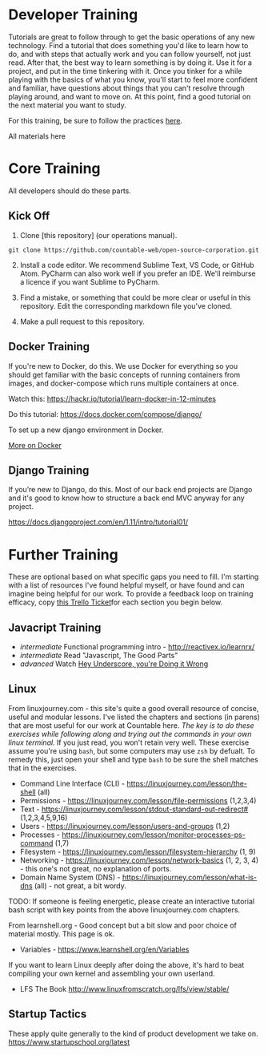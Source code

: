 # Developer Training

Tutorials are great to follow through to get the basic operations of any new technology. Find a tutorial that does something you'd like to learn how to do, and with steps that actually work and you can follow yourself, not just read. After that, the best way to learn something is by doing it. Use it for a project, and put in the time tinkering with it. Once you tinker for a while playing with the basics of what you know, you'll start to feel more confident and familiar, have questions about things that you can't resolve through playing around, and want to move on. At this point, find a good tutorial on the next material you want to study.

For this training, be sure to follow the practices [here](../engineering).

All materials here

# Core Training

All developers should do these parts.

## Kick Off

1. Clone [this repository] (our operations manual).

```
git clone https://github.com/countable-web/open-source-corporation.git
```

2. Install a code editor. We recommend Sublime Text, VS Code, or GitHub Atom. PyCharm can also work well if you prefer an IDE. We'll reimburse a licence if you want Sublime to PyCharm.

3. Find a mistake, or something that could be more clear or useful in this repository. Edit the corresponding markdown file you've cloned.

4. Make a pull request to this repository.

## Docker Training

If you're new to Docker, do this. We use Docker for everything so you should get familiar with the basic concepts of running containers from images, and docker-compose which runs multiple containers at once.

Watch this: https://hackr.io/tutorial/learn-docker-in-12-minutes

Do this tutorial: https://docs.docker.com/compose/django/

To set up a new django environment in Docker.

[More on Docker](./DOCKER_TRAINING.md)

## Django Training

If you’re new to Django, do this. Most of our back end projects are Django and it's good to know how to structure a back end MVC anyway for any project.

https://docs.djangoproject.com/en/1.11/intro/tutorial01/

# Further Training

These are optional based on what specific gaps you need to fill. I'm starting with a list of resources I've found helpful myself, or have found and can imagine being helpful for our work. To provide a feedback loop on training efficacy, copy [this Trello Ticket](https://trello.com/c/rUsXiFoO/3-training-session-tracker-replace-title)for each section you begin below.

## Javacript Training

   * *intermediate* Functional programming intro - http://reactivex.io/learnrx/
   * *intermediate* Read "Javascript, The Good Parts"
   * *advanced* Watch [Hey Underscore, you're Doing it Wrong](https://www.youtube.com/watch?v=m3svKOdZijA)
   
## Linux

From linuxjourney.com - this site's quite a good overall resource of concise, useful and modular lessons. I've listed the chapters and sections (in parens) that are most useful for our work at Countable here. _The key is to do these exercises while following along and trying out the commands in your own linux terminal._ If you just read, you won't retain very well. These exercise assume you're using `bash`, but some computers may use `zsh` by defualt. To remedy this, just open your shell and type `bash` to be sure the shell matches that in the exercises.
  * Command Line Interface (CLI) - https://linuxjourney.com/lesson/the-shell (all)
  * Permissions - https://linuxjourney.com/lesson/file-permissions (1,2,3,4)
  * Text - https://linuxjourney.com/lesson/stdout-standard-out-redirect# (1,2,3,4,5,9,16)
  * Users - https://linuxjourney.com/lesson/users-and-groups (1,2)
  * Processes - https://linuxjourney.com/lesson/monitor-processes-ps-command (1,7)
  * Filesystem - https://linuxjourney.com/lesson/filesystem-hierarchy (1, 9)
  * Networking - https://linuxjourney.com/lesson/network-basics (1, 2, 3, 4) - this one's not great, no explanation of ports.
  * Domain Name System (DNS) - https://linuxjourney.com/lesson/what-is-dns (all) - not great, a bit wordy.

TODO: If someone is feeling energetic, please create an interactive tutorial bash script with key points from the above linuxjourney.com chapters.

From learnshell.org - Good concept but a bit slow and poor choice of material mostly. This page is ok.
  * Variables - https://www.learnshell.org/en/Variables 

If you want to learn Linux deeply after doing the above, it's hard to beat compiling your own kernel and assembling your own userland.
  * LFS The Book http://www.linuxfromscratch.org/lfs/view/stable/

## Startup Tactics

These apply quite generally to the kind of product development we take on. https://www.startupschool.org/latest
